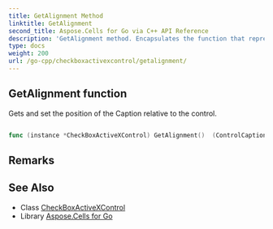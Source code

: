 ```yaml
---
title: GetAlignment Method 
linktitle: GetAlignment
second_title: Aspose.Cells for Go via C++ API Reference
description: 'GetAlignment method. Encapsulates the function that represents getalignment in Go.'
type: docs
weight: 200
url: /go-cpp/checkboxactivexcontrol/getalignment/
---
```


## GetAlignment function

Gets and set the position of the Caption relative to the control.

```go

func (instance *CheckBoxActiveXControl) GetAlignment()  (ControlCaptionAlignmentType,  error) 

```

## Remarks


## See Also

* Class [CheckBoxActiveXControl](../)
* Library [Aspose.Cells for Go](../../)
